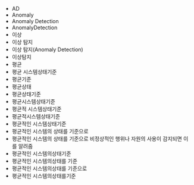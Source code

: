 ﻿- AD
- Anomaly
- Anomaly Detection
- AnomalyDetection
- 이상
- 이상 탐지
- 이상 탐지(Anomaly Detection)
- 이상탐지
- 평균
- 평균 시스템상태기준
- 평균기준
- 평균상태
- 평균상태기준
- 평균시스템상태기준
- 평균적 시스템상태기준
- 평균적시스템상태기준
- 평균적인 시스템상태기준
- 평균적인 시스템의 상태를 기준으로 
- 평균적인 시스템의 상태를 기준으로 비정상적인 행위나 자원의 사용이 감지되면 이를 알려줌
- 평균적인 시스템의상태기준
- 평균적인 시스템의상태를 기준
- 평균적인 시스템의상태를 기준으로 
- 평균적인 시스템의상태를기준
